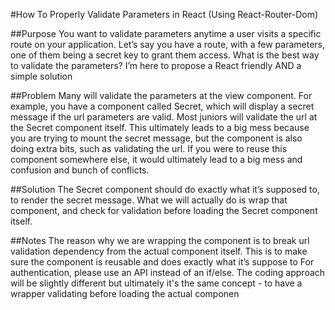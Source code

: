 #How To Properly Validate Parameters in React (Using React-Router-Dom)

##Purpose
You want to validate parameters anytime a user visits a specific route on your application. Let’s say you have a route, with a few parameters, one of them being a secret key to grant them access. What is the best way to validate the parameters? I’m here to propose a React friendly AND a simple solution

##Problem
Many will validate the parameters at the view component. For example, you have a component called Secret, which will display a secret message if the url parameters are valid. Most juniors will validate the url at the Secret component itself. This ultimately leads to a big mess because you are trying to mount the secret message, but the component is also doing extra bits, such as validating the url. If you were to reuse this component somewhere else, it would ultimately lead to a big mess and confusion and bunch of conflicts.

##Solution
The Secret component should do exactly what it’s supposed to, to render the secret message. What we will actually do is wrap that component, and check for validation before loading the Secret component itself.

##Notes
The reason why we are wrapping the component is to break url validation dependency from the actual component itself. This is to make sure the component is reusable and does exactly what it’s suppose to
For authentication, please use an API instead of an if/else. The coding approach will be slightly different but ultimately it's the same concept - to have a wrapper validating before loading the actual componen
